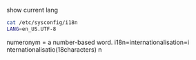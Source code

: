 
show current lang
```bash
cat /etc/sysconfig/i18n
LANG=en_US.UTF-8
```
numeronym  = a number-based word.
i18n=internationalisation=i nternationalisatio(18characters) n
